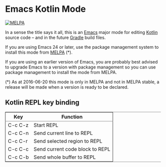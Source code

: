 # Emacs Kotlin Mode

[![MELPA](https://melpa.org/packages/kotlin-mode-badge.svg)](https://melpa.org/#/kotlin-mode)

In a sense the title says it all, this is an [Emacs](https://www.gnu.org/software/emacs/) major mode for
editing [Kotlin](http://kotlinlang.org/) source code – and in the future [Gradle](http://gradle.org/) build
files.

If you are using Emacs 24 or later, use the package management system to install this mode from
[MELPA](http://melpa.org/) (*).

If you are using an earlier version of Emacs, you are probably best advised to upgrade Emacs to a version
with package management so you can use package management to install the mode from MELPA.



(*) As at 2016-06-20 this mode is only in MELPA and not in MELPA stable, a release will be made when a
version is ready to be declared.

## Kotlin REPL key binding

<table border="2" cellspacing="0" cellpadding="6" rules="groups" frame="hsides">


<colgroup>
<col  class="org-left" />

<col  class="org-left" />
</colgroup>
<thead>
<tr>
<th scope="col" class="org-left">Key</th>
<th scope="col" class="org-left">Function</th>
</tr>
</thead>

<tbody>
<tr>
<td class="org-left">C-c C-z</td>
<td class="org-left">Start REPL</td>
</tr>


<tr>
<td class="org-left">C-c C-n</td>
<td class="org-left">Send current line to REPL</td>
</tr>


<tr>
<td class="org-left">C-c C-r</td>
<td class="org-left">Send selected region to REPL</td>
</tr>


<tr>
<td class="org-left">C-c C-c</td>
<td class="org-left">Send current code block to REPL</td>
</tr>


<tr>
<td class="org-left">C-c C-b</td>
<td class="org-left">Send whole buffer to REPL</td>
</tr>
</tbody>
</table>
